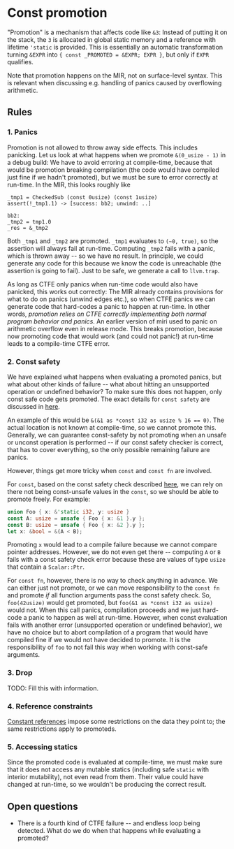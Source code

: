 # Const promotion

"Promotion" is a mechanism that affects code like `&3`: Instead of putting it on
the stack, the `3` is allocated in global static memory and a reference with
lifetime `'static` is provided.  This is essentially an automatic transformation
turning `&EXPR` into `{ const _PROMOTED = &EXPR; EXPR }`, but only if `EXPR`
qualifies.

Note that promotion happens on the MIR, not on surface-level syntax.  This is
relevant when discussing e.g. handling of panics caused by overflowing
arithmetic.

## Rules

### 1. Panics

Promotion is not allowed to throw away side effects.  This includes panicking.
Let us look at what happens when we promote `&(0_usize - 1)` in a debug build:
We have to avoid erroring at compile-time, because that would be promotion
breaking compilation (the code would have compiled just fine if we hadn't
promoted), but we must be sure to error correctly at run-time.  In the MIR, this
looks roughly like

```
_tmp1 = CheckedSub (const 0usize) (const 1usize)
assert(!_tmp1.1) -> [success: bb2; unwind: ..]

bb2:
_tmp2 = tmp1.0
_res = &_tmp2
```

Both `_tmp1` and `_tmp2` are promoted.  `_tmp1` evaluates to `(~0, true)`, so
the assertion will always fail at run-time.  Computing `_tmp2` fails with a
panic, which is thrown away -- so we have no result.  In principle, we could
generate any code for this because we know the code is unreachable (the
assertion is going to fail).  Just to be safe, we generate a call to
`llvm.trap`.

As long as CTFE only panics when run-time code would also have panicked, this
works out correctly: The MIR already contains provisions for what to do on
panics (unwind edges etc.), so when CTFE panics we can generate code that
hard-codes a panic to happen at run-time.  In other words, *promotion relies on
CTFE correctly implementing both normal program behavior and panics*.  An
earlier version of miri used to panic on arithmetic overflow even in release
mode.  This breaks promotion, because now promoting code that would work (and
could not panic!) at run-time leads to a compile-time CTFE error.

### 2. Const safety

We have explained what happens when evaluating a promoted panics, but what about
other kinds of failure -- what about hitting an unsupported operation or
undefined behavior?  To make sure this does not happen, only const safe code
gets promoted. The exact details for `const safety` are discussed in
[here](const_safety.md).

An example of this would be `&(&1 as *const i32 as usize % 16 == 0)`. The actual
location is not known at compile-time, so we cannot promote this.  Generally, we
can guarantee const-safety by not promoting when an unsafe or unconst operation
is performed -- if our const safety checker is correct, that has to cover
everything, so the only possible remaining failure are panics.

However, things get more tricky when `const` and `const fn` are involved.

For `const`, based on the const safety check described [here](const_safety.md),
we can rely on there not being const-unsafe values in the `const`, so we should
be able to promote freely.  For example:

```rust
union Foo { x: &'static i32, y: usize }
const A: usize = unsafe { Foo { x: &1 }.y };
const B: usize = unsafe { Foo { x: &2 }.y };
let x: &bool = &(A < B);
```

Promoting `x` would lead to a compile failure because we cannot compare pointer
addresses.  However, we do not even get there -- computing `A` or `B` fails with
a const safety check error because these are values of type `usize` that contain
a `Scalar::Ptr`.

For `const fn`, however, there is no way to check anything in advance.  We can
either just not promote, or we can move responsibility to the `const fn` and
promote *if* all function arguments pass the const safety check.  So,
`foo(42usize)` would get promoted, but `foo(&1 as *const i32 as usize)` would
not.  When this call panics, compilation proceeds and we just hard-code a panic
to happen as well at run-time.  However, when const evaluation fails with
another error (unsupported operation or undefined behavior), we have no choice
but to abort compilation of a program that would have compiled fine if we would
not have decided to promote.  It is the responsibility of `foo` to not fail this
way when working with const-safe arguments.

### 3. Drop

TODO: Fill this with information.

### 4. Reference constraints

[Constant references](const_refs.md) impose some restrictions on the data they
point to; the same restrictions apply to promoteds.

### 5. Accessing statics

Since the promoted code is evaluated at compile-time, we must make sure that it
does not access any mutable statics (including safe `static` with interior
mutability), not even read from them.  Their value could have changed at
run-time, so we wouldn't be producing the correct result.

## Open questions

* There is a fourth kind of CTFE failure -- and endless loop being detected.
  What do we do when that happens while evaluating a promoted?
